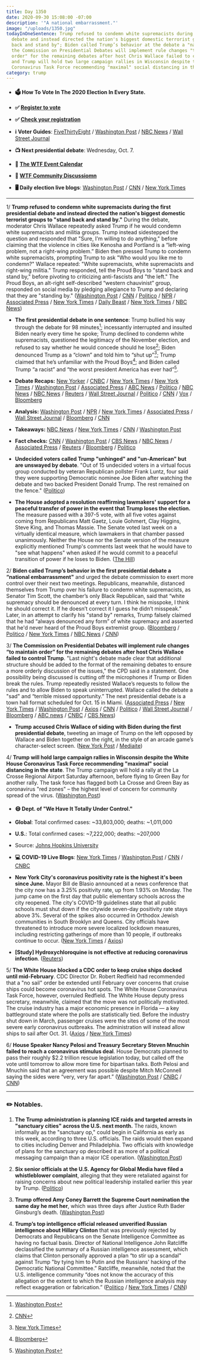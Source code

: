 ```yaml
---
title: Day 1350
date: 2020-09-30 15:08:00 -07:00
description: '"A national embarrassment."'
image: "/uploads/1350.jpg"
todayInOneSentence: Trump refused to condemn white supremacists during the first presidential
  debate and instead directed the nation's biggest domestic terrorist groups to "stand
  back and stand by"; Biden called Trump’s behavior at the debate a "national embarrassment";
  the Commission on Presidential Debates will implement rule changes "to maintain
  order" for the remaining debates after host Chris Wallace failed to control Trump;
  and Trump will hold two large campaign rallies in Wisconsin despite the White House
  Coronavirus Task Force recommending "maximal" social distancing in the state.
category: trump
---
```


* #### 🗳 How To Vote In The 2020 Election In Every State.

* **✅ [Register to vote](https://www.vote.org/register-to-vote/)**

* **✅ [Check your registration](https://www.vote.org/am-i-registered-to-vote/)**

* **ℹ️ Voter Guides**: [FiveThirtyEight](https://projects.fivethirtyeight.com/how-to-vote-2020/) / [Washington Post](https://www.washingtonpost.com/elections/2020/how-to-vote/) / [NBC News](https://www.nbcnews.com/specials/plan-your-vote-state-by-state-guide-voting-by-mail-early-in-person-voting-election/index.html?cid=bc_npd_nn_ms_np-1_200816) / [Wall Street Journal](https://www.wsj.com/articles/how-to-vote-by-mail-in-every-state-11597840923)

* **📺 Next presidential debate**: Wednesday, Oct. 7.

* **📆 [The WTF Event Calendar](https://talk.whatthefuckjusthappenedtoday.com/t/the-wtf-event-calendar/5888)**

* **💬 [WTF Community Discussiomn](https://talk.whatthefuckjusthappenedtoday.com/t/2020-general-election-trump-vs-biden/5758)**

* **🖥 Daily election live blogs**: [Washington Post](https://www.washingtonpost.com/elections/2020/09/30/trump-biden-live-updates/) / [CNN](https://www.cnn.com/politics/live-news/us-election-news-09-30-20/h_5e889cf9cec9d7bf3a5dbd8638dfaca6) / [New York Times](https://www.nytimes.com/live/2020/09/30/us/presidential-debate)

---

1/ **Trump refused to condemn white supremacists during the first presidential debate and instead directed the nation's biggest domestic terrorist groups to "stand back and stand by."** During the debate, moderator Chris Wallace repeatedly asked Trump if he would condemn white supremacists and militia groups. Trump instead sidestepped the question and responded that "Sure, I'm willing to do anything," before claiming that the violence in cities like Kenosha and Portland is a “left-wing problem, not a right-wing problem.” Biden then pressed Trump to condemn white supremacists, prompting Trump to ask "Who would you like me to condemn?" Wallace repeated: "White supremacists, white supremacists and right-wing militia." Trump responded, tell the Proud Boys to "stand back and stand by," before pivoting to criticizing anti-fascists and "the left." The Proud Boys, an alt-right self-described “western chauvinist” group, responded on social media by pledging allegiance to Trump and declaring that they are "standing by." ([Washington Post](https://www.washingtonpost.com/politics/trump-debate-white-supremacist-question/2020/09/30/366df500-02c7-11eb-a2db-417cddf4816a_story.html) / [CNN](https://www.cnn.com/2020/09/30/politics/proud-boys-trump-white-supremacists-debate/index.html) / [Politico](https://www.politico.com/news/2020/09/30/trump-proud-boys-white-supremacy-423464) / [NPR](https://www.npr.org/2020/09/30/918483794/from-debate-stage-trump-declines-to-denounce-white-supremacy) / [Associated Press](https://apnews.com/article/election-2020-joe-biden-race-and-ethnicity-donald-trump-chris-wallace-0b32339da25fbc9e8b7c7c7066a1db0f) / [New York Times](https://www.nytimes.com/2020/09/29/us/politics/trump-biden-debate.html) / [Daily Beast](https://www.thedailybeast.com/trump-refuses-to-condemn-white-supremacists-says-this-is-not-a-right-wing-problem) / [New York Times](https://www.nytimes.com/2020/09/29/us/trump-proud-boys-biden.html) / [NBC News](https://www.nbcnews.com/tech/tech-news/proud-boys-celebrate-after-trump-s-debate-call-out-n1241512))

* **The first presidential debate in one sentence**: Trump bullied his way through the debate for 98 minutes[^1]; incessantly interrupted and insulted Biden nearly every time he spoke; Trump declined to condemn white supremacists, questioned the legitimacy of the November election, and refused to say whether he would concede should he lose[^2]; Biden denounced Trump as a “clown” and told him to “shut up”[^3]; Trump claimed that he’s unfamiliar with the Proud Boys[^4]; and Biden called Trump “a racist” and “the worst president America has ever had”[^5].
* **Debate Recaps:** [New Yorker](https://www.newyorker.com/news/letter-from-trumps-washington/this-is-so-unpresidential-notes-from-the-worst-debate-in-american-history) / [CNBC](https://www.cnbc.com/2020/09/29/first-presidential-debate-highlights-trump-vs-biden-.html) / [New York Times](https://www.nytimes.com/2020/09/29/us/politics/trump-biden-debate.html) / [New York Times](https://www.nytimes.com/2020/09/29/us/trump-biden-fight-debate-arguments.html) / [Washington Post](https://www.washingtonpost.com/politics/debate-trump-biden/2020/09/30/722499a8-0274-11eb-b7ed-141dd88560ea_story.html) / [Associated Press](https://apnews.com/article/election-2020-virus-outbreak-joe-biden-donald-trump-minnesota-450b2b1198279867938ff70b8ccfc0b1) / [ABC News](https://abcnews.go.com/Politics/chaos-1st-presidential-debate-prompts-reactions-dismay-disappointment/story?id=73330509) / [Politico](https://www.politico.com/news/magazine/2020/09/30/presidential-debate-national-shame-423521) / [NBC News](https://www.nbcnews.com/politics/2020-election/trump-biden-clash-first-debate-cleveland-n1241424) / [NBC News](https://www.nbcnews.com/politics/2020-election/trump-biden-clash-first-debate-cleveland-n1241424) / [Reuters](https://www.reuters.com/article/us-usa-election-debate-analysis/fractious-presidential-debate-unlikely-to-move-needle-for-trump-idUSKBN26L0VM) / [Wall Street Journal](https://www.wsj.com/articles/trump-and-bidens-first-presidential-debate-the-moments-that-mattered-11601434105) / [Politico](https://www.politico.com/news/2020/09/29/trump-biden-debate-key-moments-423352) / [CNN](https://www.cnn.com/2020/09/30/politics/donald-trump-antifa-election-integrity-coronavirus/index.html) / [Vox](https://www.vox.com/2020/9/29/21493926/first-presidential-debate-winners-losers-biden-trump) / [Bloomberg](https://www.bloomberg.com/news/articles/2020-09-30/trump-gives-facts-short-shrift-in-acrimonious-debate-with-biden?srnd=politics-vp&sref=MIBMEEoj)

* **Analysis:** [Washington Post](https://www.washingtonpost.com/politics/trump-and-biden-stage-the-worst-presidential-debate-in-living-memory/2020/09/29/9cdbeb56-027e-11eb-b7ed-141dd88560ea_story.html) / [NPR](https://www.npr.org/2020/09/30/918500976/trump-derails-first-presidential-debate-with-biden-and-5-other-takeaways) / [New York Times](https://www.nytimes.com/2020/09/30/us/politics/trump-debate-election.html) / [Associated Press](https://apnews.com/article/election-2020-joe-biden-virus-outbreak-donald-trump-chris-wallace-20c2c6d892bbae83aa49a49e8a431011) / [Wall Street Journal](https://www.wsj.com/articles/trump-rolls-the-dice-in-a-big-debate-gamble-11601477592?mod=politics_lead_pos3) / [Bloomberg](https://www.bloomberg.com/news/articles/2020-09-30/trump-biden-debate-analysis) / [CNN](https://www.cnn.com/2020/09/30/politics/polls-donald-trump-election-first-debate/index.html)

* **Takeaways:** [NBC News](https://www.nbcnews.com/politics/2020-election/four-takeaways-first-trump-biden-debate-n1241527) / [New York Times](https://www.nytimes.com/2020/09/30/us/politics/debate-takeaways.html) / [CNN](https://www.cnn.com/2020/09/30/politics/trump-biden-first-debate-takeaways/index.html) / [Washington Post](https://www.washingtonpost.com/politics/2020/09/29/takeaways-first-presidential-debate/)

* **Fact checks:** [CNN](https://www.cnn.com/factsfirst/politics/category/debates) / [Washington Post](https://www.washingtonpost.com/politics/2020/09/30/fact-checking-first-trump-biden-presidential-debate/) / [CBS News](https://www.cbsnews.com/news/first-presidential-debate-fact-check-trump-biden/) / [NBC News](https://www.nbcnews.com/politics/2020-election/first-2020-presidential-debate-fact-checking-biden-trump-n1241403) / [Associated Press](https://apnews.com/article/election-2020-college-football-ap-fact-check-joe-biden-virus-outbreak-65e9180ca829616cff33dd6c1398170b) / [Reuters](https://www.reuters.com/article/usa-election-debates-economy/fact-checking-u-s-economic-claims-in-tumultuous-trump-biden-debate-idUSKBN26L0ME) / [Bloomberg](https://www.bloomberg.com/news/articles/2020-09-30/presidential-debate-fact-check-trump-biden) / [Politico](https://www.politico.com/news/2020/09/30/fact-check-debate-423228)

* **Undecided voters called Trump "unhinged" and "un-American" but are unswayed by debate**. "Out of 15 undecided voters in a virtual focus group conducted by veteran Republican pollster Frank Luntz, four said they were supporting Democratic nominee Joe Biden after watching the debate and two backed President Donald Trump. The rest remained on the fence." ([Politico](https://www.politico.com/news/2020/09/30/undecided-voters-trump-biden-debate-423545))

* **The House adopted a resolution reaffirming lawmakers' support for a peaceful transfer of power in the event that Trump loses the election.** The measure passed with a 397-5 vote, with all five votes against coming from Republicans Matt Gaetz, Louie Gohmert, Clay Higgins, Steve King, and Thomas Massie. The Senate voted last week on a virtually identical measure, which lawmakers in that chamber passed unanimously. Neither the House nor the Senate version of the measure explicitly mentioned Trump's comments last week that he would have to "see what happens" when asked if he would commit to a peaceful transition of power if he loses to Biden. ([The Hill](https://thehill.com/homenews/house/518855-house-in-near-unanimous-vote-affirms-peaceful-transfer-of-power))

2/ **Biden called Trump’s behavior in the first presidential debate a “national embarrassment"** and urged the debate commission to exert more control over their next two meetings. Republicans, meanwhile, distanced themselves from Trump over his failure to condemn white supremacists, as Senator Tim Scott, the chamber’s only Black Republican, said that “white supremacy should be denounced at every turn. I think he misspoke, I think he should correct it. If he doesn’t correct it I guess he didn’t misspeak.” Later, in an attempt to clarify his "stand by" remarks, Trump falsely claimed that he had “always denounced any form” of white supremacy and asserted that he'd never heard of the Proud Boys extremist group. ([Bloomberg](https://www.bloomberg.com/news/articles/2020-09-30/biden-says-trump-showed-his-disdain-for-americans-at-debate?sref=MIBMEEoj) / [Politico](https://www.politico.com/news/2020/09/30/biden-turn-the-page-messy-debate-423718) / [New York Times](https://www.nytimes.com/2020/09/30/us/elections/republicans-trump-white-supremacy.html) / [NBC News](https://www.nbcnews.com/politics/2020-election/biden-slams-trump-s-debate-showing-national-embarrassment-presses-commission-n1241593) / [CNN](https://www.cnn.com/2020/09/30/politics/donald-trump-debate-response/index.html))

3/ **The Commission on Presidential Debates will implement rule changes “to maintain order” for the remaining debates after host Chris Wallace failed to control Trump**. "Last night's debate made clear that additional structure should be added to the format of the remaining debates to ensure a more orderly discussion of the issues," the CPD said in a statement. One possibility being discussed is cutting off the microphones if Trump or Biden break the rules. Trump repeatedly resisted Wallace’s requests to follow the rules and to allow Biden to speak uninterrupted. Wallace called the debate a "sad" and “terrible missed opportunity.” The next presidential debate is a town hall format scheduled for Oct. 15 in Miami. ([Associated Press](https://apnews.com/article/election-2020-joe-biden-donald-trump-chris-wallace-campaigns-04ee2e8d54f456ee6cafdc5fe53a5d28) / [New York Times](https://www.nytimes.com/2020/09/30/business/media/chris-wallace-debate-moderator.html) / [Washington Post](https://www.washingtonpost.com/lifestyle/media/chris-wallace-failed-trump-debate-biden/2020/09/30/a27622f0-02c6-11eb-897d-3a6201d6643f_story.html) / [Axios](https://www.axios.com/debate-commission-changes-23c0e82f-c596-468f-9544-e986a69a7836.html) / [CNN](https://www.cnn.com/2020/09/30/politics/presidential-debates-format-changes/index.html) / [Politico](https://www.politico.com/news/2020/09/30/debates-commission-says-it-will-roll-out-format-changes-for-trump-and-bidens-remaining-showdowns-423800) / [Wall Street Journal](https://www.wsj.com/articles/trumps-answer-on-white-supremacists-reverberates-after-debate-11601482196) / [Bloomberg](https://www.bloomberg.com/news/articles/2020-09-30/debate-commission-says-changes-coming-after-trump-biden-faceoff?srnd=premium&sref=MIBMEEoj) / [ABC news](https://abcnews.go.com/Politics/commission-presidential-debates-promises-structure-remaining-debates/story?id=73344823) / [CNBC](https://www.cnbc.com/2020/09/30/next-trump-biden-debate-will-see-format-changes-after-criticism.html) / [CBS News](https://www.cbsnews.com/news/commission-on-presidential-debates-changes-coming-next-debate/))

* **Trump accused Chris Wallace of siding with Biden during the first presidential debate**, tweeting an image of Trump on the left opposed by Wallace and Biden together on the right, in the style of an arcade game’s character-select screen. ([New York Post](https://nypost.com/2020/09/30/trump-accuses-wallace-of-siding-with-joe-biden-during-debate/) / [Mediaite](https://www.mediaite.com/tv/trump-goes-after-chris-wallace-following-debate-don-jr-takes-shot-at-fox-news-moderator-on-fox-news/))

4/ **Trump will hold large campaign rallies in Wisconsin despite the White House Coronavirus Task Force recommending "maximal" social distancing in the state**. The Trump campaign will hold a rally at the La Crosse Regional Airport Saturday afternoon, before flying to Green Bay for another rally. The task force has flagged both La Crosse and Green Bay as coronavirus "red zones" – the highest level of concern for community spread of the virus. ([Washington Post](https://www.washingtonpost.com/politics/trump-wisconsin-rallies-coronavirus/2020/09/30/edf25c70-027c-11eb-b7ed-141dd88560ea_story.html))

* #### 😷 Dept. of "We Have It Totally Under Control."

* **Global**: Total confirmed cases: \~33,803,000; deaths: \~1,011,000

* **U.S.**: Total confirmed cases: \~7,222,000; deaths: \~207,000

* Source: [Johns Hopkins University](https://coronavirus.jhu.edu/map.html)

* **💻 COVID-19 Live Blogs**: [New York Times](https://www.nytimes.com/live/2020/09/30/world/covid-19-coronavirus) / [Washington Post](https://www.washingtonpost.com/nation/2020/09/30/coronavirus-covid-live-updates-us/) / [CNN](https://www.cnn.com/world/live-news/coronavirus-pandemic-09-30-20-intl/index.html) / [CNBC](https://www.cnbc.com/2020/09/30/coronavirus-live-updates.html)

* **New York City's coronavirus positivity rate is the highest it's been since June.** Mayor Bill de Blasio announced at a news conference that the city now has a 3.25% positivity rate, up from 1.93% on Monday. The jump came on the first day that public elementary schools across the city reopened. The city's COVID-19 guidelines state that all public schools must shut down if the citywide seven-day positivity rate stays above 3%. Several of the spikes also occurred in Orthodox Jewish communities in South Brooklyn and Queens. City officials have threatened to introduce more severe localized lockdown measures, including restricting gatherings of more than 10 people, if outbreaks continue to occur. ([New York Times](https://www.nytimes.com/2020/09/29/nyregion/nyc-coronavirus-uptick.html) / [Axios](https://www.axios.com/new-york-city-coronavirus-positivity-rate-spike-670764d6-fbb0-4703-891a-f6cdcb98f9de.html))

* **\[Study\] Hydroxychloroquine is not effective at reducing coronavirus infection**. ([Reuters](https://www.reuters.com/article/us-health-coronavirus-hydroxychloroquine/trump-touted-hydroxychloroquine-shows-no-benefit-in-covid-19-prevention-study-idUSKBN26L2XM))

5/ **The White House blocked a CDC order to keep cruise ships docked until mid-February**. CDC Director Dr. Robert Redfield had recommended that a "no sail" order be extended until February over concerns that cruise ships could become coronavirus hot spots. The White House Coronavirus Task Force, however, overruled Redfield. The White House deputy press secretary, meanwhile, claimed that the move was not politically motivated. The cruise industry has a major economic presence in Florida — a key battleground state where the polls are statistically tied. Before the industry shut down in March, passenger cruises were the sites of some of the most severe early coronavirus outbreaks. The administration will instead allow ships to sail after Oct. 31. ([Axios](https://www.axios.com/scoop-white-house-overruled-cdc-cruise-ships-florida-91442136-1b8e-442e-a2a1-0b24e9a39fb6.html) / [New York Times](https://www.nytimes.com/2020/09/30/health/covid-cruise-ships.html))

6/ **House Speaker Nancy Pelosi and Treasury Secretary Steven Mnuchin failed to reach a coronavirus stimulus deal**. House Democrats planned to pass their roughly $2.2 trillion rescue legislation today, but called off the vote until tomorrow to allow more time for bipartisan talks. Both Pelosi and Mnuchin said that an agreement was possible despite Mitch McConnell saying the sides were “very, very far apart.” ([Washington Post](https://www.washingtonpost.com/us-policy/2020/09/30/congress-white-house-economic-stimulus/) / [CNBC](https://www.cnbc.com/2020/09/30/coronavirus-stimulus-pelosi-mnuchin-fail-to-reach-relief-bill-deal.html) / [CNN](https://www.cnn.com/2020/09/30/politics/stimulus-negotiations-latest-house-vote/index.html))

---

### ✏️ Notables.

1. **The Trump administration is planning ICE raids and targeted arrests in "sanctuary cities" across the U.S. next month.** The raids, known informally as the "sanctuary op," could begin in California as early as this week, according to three U.S. officials. The raids would then expand to cities including Denver and Philadelphia. Two officials with knowledge of plans for the sanctuary op described it as more of a political messaging campaign than a major ICE operation. ([Washington Post](https://www.washingtonpost.com/immigration/trump-ice-raids-sanctuary-cities/2020/09/29/99aa17f0-0274-11eb-8879-7663b816bfa5_story.html))

2. **Six senior officials at the U.S. Agency for Global Media have filed a whistleblower complaint**, alleging that they were retaliated against for raising concerns about new political leadership installed earlier this year by Trump. ([Politico](https://www.politico.com/news/2020/09/30/whistleblowers-allege-misconduct-agency-for-global-media-423758))

3. **Trump offered Amy Coney Barrett the Supreme Court nomination the same day he met her**, which was three days after Justice Ruth Bader Ginsburg’s death. ([Washington Post](https://www.washingtonpost.com/politics/courts_law/trump-barrett-supreme-court-senate/2020/09/29/bc94fae8-0272-11eb-b7ed-141dd88560ea_story.html))

4. **Trump’s top intelligence official released unverified Russian intelligence about Hillary Clinton** that was previously rejected by Democrats and Republicans on the Senate Intelligence Committee as having no factual basis. Director of National Intelligence John Ratcliffe declassified the summary of a Russian intelligence assessment, which claims that Clinton personally approved a plan “to stir up a scandal" against Trump "by tying him to Putin and the Russians' hacking of the Democratic National Committee.” Ratcliffe, meanwhile, noted that the U.S. intelligence community “does not know the accuracy of this allegation or the extent to which the Russian intelligence analysis may reflect exaggeration or fabrication.” ([Politico](https://www.politico.com/news/2020/09/29/john-ratcliffe-hillary-clinton-russia-423022) / [New York Times](https://www.nytimes.com/2020/09/29/us/politics/john-ratcliffe-russian-disinformation.html) / [CNN](https://www.cnn.com/2020/09/29/politics/ratcliffe-russia-intel/))



[^1]: [Washington Post](https://www.washingtonpost.com/politics/let-him-answer-trump-bulldozes-his-way-through-debate-with-mix-of-attacks-insults-and-falsehoods/2020/09/30/cb8e9dc0-02c1-11eb-a2db-417cddf4816a_story.html)

[^2]: [CNN](https://www.cnn.com/2020/09/29/politics/us-election-first-presidential-debate/index.html)

[^3]: [New York Times](https://www.nytimes.com/2020/09/29/us/politics/trump-biden-debate.html)

[^4]: [Bloomberg](https://www.bloomberg.com/news/articles/2020-09-30/trump-allies-defend-him-after-white-supremacist-debate-remarks?sref=MIBMEEoj)

[^5]: [Washington Post](https://www.washingtonpost.com/politics/debate-trump-biden/2020/09/30/722499a8-0274-11eb-b7ed-141dd88560ea_story.html)
